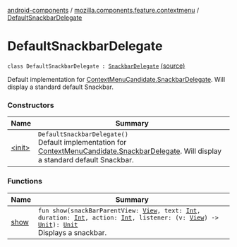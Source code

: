 [android-components](../../index.md) / [mozilla.components.feature.contextmenu](../index.md) / [DefaultSnackbarDelegate](./index.md)

# DefaultSnackbarDelegate

`class DefaultSnackbarDelegate : `[`SnackbarDelegate`](../-context-menu-candidate/-snackbar-delegate/index.md) [(source)](https://github.com/mozilla-mobile/android-components/blob/master/components/feature/contextmenu/src/main/java/mozilla/components/feature/contextmenu/ContextMenuCandidate.kt#L274)

Default implementation for [ContextMenuCandidate.SnackbarDelegate](../-context-menu-candidate/-snackbar-delegate/index.md). Will display a standard default Snackbar.

### Constructors

| Name | Summary |
|---|---|
| [&lt;init&gt;](-init-.md) | `DefaultSnackbarDelegate()`<br>Default implementation for [ContextMenuCandidate.SnackbarDelegate](../-context-menu-candidate/-snackbar-delegate/index.md). Will display a standard default Snackbar. |

### Functions

| Name | Summary |
|---|---|
| [show](show.md) | `fun show(snackBarParentView: `[`View`](https://developer.android.com/reference/android/view/View.html)`, text: `[`Int`](https://kotlinlang.org/api/latest/jvm/stdlib/kotlin/-int/index.html)`, duration: `[`Int`](https://kotlinlang.org/api/latest/jvm/stdlib/kotlin/-int/index.html)`, action: `[`Int`](https://kotlinlang.org/api/latest/jvm/stdlib/kotlin/-int/index.html)`, listener: (v: `[`View`](https://developer.android.com/reference/android/view/View.html)`) -> `[`Unit`](https://kotlinlang.org/api/latest/jvm/stdlib/kotlin/-unit/index.html)`): `[`Unit`](https://kotlinlang.org/api/latest/jvm/stdlib/kotlin/-unit/index.html)<br>Displays a snackbar. |
